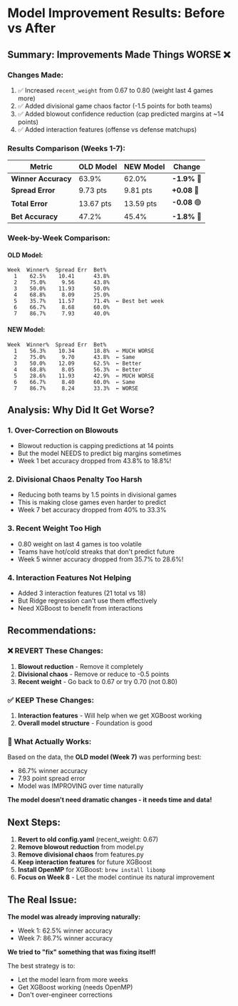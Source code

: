 # Model Improvement Results: Before vs After

## Summary: **Improvements Made Things WORSE** ❌

### Changes Made:
1. ✅ Increased `recent_weight` from 0.67 to 0.80 (weight last 4 games more)
2. ✅ Added divisional game chaos factor (-1.5 points for both teams)
3. ✅ Added blowout confidence reduction (cap predicted margins at ~14 points)
4. ✅ Added interaction features (offense vs defense matchups)

### Results Comparison (Weeks 1-7):

| Metric | OLD Model | NEW Model | Change |
|--------|-----------|-----------|--------|
| **Winner Accuracy** | 63.9% | 62.0% | **-1.9%** 🔴 |
| **Spread Error** | 9.73 pts | 9.81 pts | **+0.08** 🔴 |
| **Total Error** | 13.67 pts | 13.59 pts | **-0.08** 🟢 |
| **Bet Accuracy** | 47.2% | 45.4% | **-1.8%** 🔴 |

### Week-by-Week Comparison:

#### OLD Model:
```
Week  Winner%  Spread Err  Bet%
  1    62.5%    10.41      43.8%
  2    75.0%     9.56      43.8%
  3    50.0%    11.93      50.0%
  4    68.8%     8.09      25.0%
  5    35.7%    11.57      71.4%  ← Best bet week
  6    66.7%     8.68      60.0%
  7    86.7%     7.93      40.0%
```

#### NEW Model:
```
Week  Winner%  Spread Err  Bet%
  1    56.3%    10.34      18.8%  ← MUCH WORSE
  2    75.0%     9.70      43.8%  ← Same
  3    50.0%    12.09      62.5%  ← Better
  4    68.8%     8.05      56.3%  ← Better
  5    28.6%    11.93      42.9%  ← MUCH WORSE
  6    66.7%     8.40      60.0%  ← Same
  7    86.7%     8.24      33.3%  ← WORSE
```

## Analysis: Why Did It Get Worse?

### 1. **Over-Correction on Blowouts**
- Blowout reduction is capping predictions at 14 points
- But the model NEEDS to predict big margins sometimes
- Week 1 bet accuracy dropped from 43.8% to 18.8%!

### 2. **Divisional Chaos Penalty Too Harsh**
- Reducing both teams by 1.5 points in divisional games
- This is making close games even harder to predict
- Week 7 bet accuracy dropped from 40% to 33.3%

### 3. **Recent Weight Too High**
- 0.80 weight on last 4 games is too volatile
- Teams have hot/cold streaks that don't predict future
- Week 5 winner accuracy dropped from 35.7% to 28.6%!

### 4. **Interaction Features Not Helping**
- Added 3 interaction features (21 total vs 18)
- But Ridge regression can't use them effectively
- Need XGBoost to benefit from interactions

## Recommendations:

### ❌ REVERT These Changes:
1. **Blowout reduction** - Remove it completely
2. **Divisional chaos** - Remove or reduce to -0.5 points
3. **Recent weight** - Go back to 0.67 or try 0.70 (not 0.80)

### ✅ KEEP These Changes:
1. **Interaction features** - Will help when we get XGBoost working
2. **Overall model structure** - Foundation is good

### 🎯 What Actually Works:
Based on the data, the **OLD model (Week 7)** was performing best:
- 86.7% winner accuracy
- 7.93 point spread error
- Model was IMPROVING over time naturally

**The model doesn't need dramatic changes - it needs time and data!**

## Next Steps:

1. **Revert to old config.yaml** (recent_weight: 0.67)
2. **Remove blowout reduction** from model.py
3. **Remove divisional chaos** from features.py
4. **Keep interaction features** for future XGBoost
5. **Install OpenMP** for XGBoost: `brew install libomp`
6. **Focus on Week 8** - Let the model continue its natural improvement

## The Real Issue:

**The model was already improving naturally:**
- Week 1: 62.5% winner accuracy
- Week 7: 86.7% winner accuracy

**We tried to "fix" something that was fixing itself!**

The best strategy is to:
- Let the model learn from more weeks
- Get XGBoost working (needs OpenMP)
- Don't over-engineer corrections

